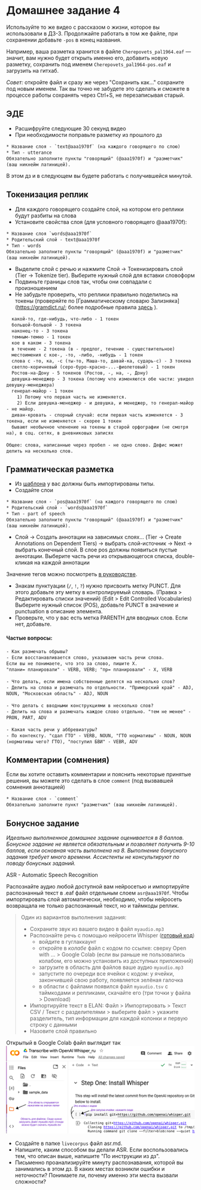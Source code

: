 # Домашнее задание 4

Используйте то же видео с рассказом о жизни, которое вы использовали в ДЗ-3. Продолжайте работать в том же файле, при сохранении добавьте `-pos` в конец названия.

Например, ваша разметка хранится в файле `Cherepovets_pal1964.eaf` — значит, вам нужно будет открыть именно его, добавить новую разметку, сохранить под именем `Cherepovets_pal1964-pos.eaf` и загрузить на гитхаб.

*Совет:* откройте файл и сразу же через "Сохранить как..." сохраните под новым именем. Так вы точно не забудете это сделать и сможете в процессе работы сохранять через Ctrl+S, не перезаписывая старый.

## ЭДЕ

- Расшифруйте следующие 30 секунд видео
- При необходимости поправьте разметку из прошлого дз
``` 
* Название слоя - `text@aaa1970f` (на каждого говорящего по слою)
* Тип - utterance  
Обязательно заполните пункты "говорящий" (@aaa1970f) и "разметчик" (ваш никнейм латиницей).
```
В этом дз и в следующем вы будете работать с получившейся минутой.

## Токенизация реплик
- Для каждого говорящего создайте слой, на котором его реплики будут разбиты на слова
- Установите свойства слоя (для условного говорящего @aaa1970f):
``` 
* Название слоя `words@aaa1970f`  
* Родительский слой - text@aaa1970f  
* Тип - words  
Обязательно заполните пункты "говорящий" (@aaa1970f) и "разметчик" (ваш никнейм латиницей).
```
- Выделите слой с речью и нажмите Слой -> Токенизировать слой (Tier -> Tokenize tier). Выберите нужный слой для вставки словоформ
- Подвиньте границы слов так, чтобы они совпадали с произношением
- Не забудьте проверить, что реплики правильно поделились на токены (проверяйте по [Грамматическому словарю Зализняка](https://gramdict.ru/; более подробные правила [здесь](https://github.com/olesar/ruUD/blob/master/tokenization_ru.md) ).

```
  какой-то, где-нибудь, что-либо - 1 токен
  большой-большой - 3 токена
  наконец-то - 3 токена
  темным-темно - 1 токен
  кое в каком - 3 токена
  в течение - 2 токена (в - предлог, течение - существительное)
  местоимения с кое-, -то, -либо, -нибудь - 1 токен
  слова с -то, ка, -с (ты-то, Маша-то, давай-ка, сударь-с) - 3 токена
  светло-коричневый (серо-буро-красно-...-фиолетовый) - 1 токен
  Ростов-на-Дону - 5 токенов (Ростов, -, на, -, Дону)
  девушка-менеджер - 3 токена (потому что изменяются обе части: увидел девушку-менеджера)
  генерал-майор - 1 токен
    1) Потому что первая часть не изменяется.
    2) Если девушка-менеджер - и девушка, и менеджер, то генерал-майор - не майор.
  диван-кровать - спорный случай: если первая часть изменяется - 3 токена, если не изменяется - скорее 1 токен
  бывают необычное членение на токены в старой орфографии (не смотря на), в соц. сетях, в дневниковых записях

Общее: слова, написанные через пробел - не одно слово. Дефис может делить на несколько слов.

```

## Грамматическая разметка
- Из [шаблона](https://github.com/olesar/lingdata/blob/gh-pages/data/elan_livecorpus_template.eaf) у вас должны быть импортированы типы.
- Создайте слои
``` 
* Название слоя - `pos@aaa1970f` (на каждого говорящего по слою)
* Родительский слой - `words@aaa1970f`
* Тип - part of speech  
Обязательно заполните пункты "говорящий" (@aaa1970f) и "разметчик" (ваш никнейм латиницей).
```
- Слой -> Создать аннотации на зависимых слоях… (Tier -> Create Annotations on Dependent Tiers) -> выбрать слой-источник -> Next -> выбрать конечный слой. В слое pos должны появиться пустые аннотации. Выберите часть речи из открывающегося списка, double-кликая на каждой аннотации

Значение тегов можно посмотреть [в руководстве](data/livecorpus-morpho.md).

- Знакам пунктуации (`/`, `!`, `?`) нужно присвоить метку PUNCT. Для этого добавьте эту метку в контролируемый словарь. (Правка > Редактировать списки значений) (Edit > Edit Controlled Vocabularies) Выберите нужный список (POS), добавьте PUNCT в значение и punctuation в описание элемента.
- Проверьте, что у вас есть метка PARENTH для вводных слов. Если нет, добавьте.

#### Частые вопросы:
```
- Как размечать обрывы?
- Если восстанавливается слово, указываем часть речи слова.
Если вы не понимаете, что это за слово, пишите X.
"плани= планировали" - VERB, VERB; "пр= планировали" - X, VERB

- Что делать, если имена собственные делятся на несколько слов?
- Делить на слова и размечать по отдельности. "Приморский край" - ADJ, NOUN, "Московская область" - ADJ, NOUN

- Что делать с вводными конструкциями в несколько слов?
- Делить на слова и размечать каждое слово отдельно. "тем не менее" - PRON, PART, ADV

- Какая часть речи у аббревиатуры?
- По контексту. "сдал ГТО" - VERB, NOUN, "ГТО нормативы" - NOUN, NOUN (нормативы чего? ГТО), "поступил БВИ" - VEBR, ADV
```
## Комментарии (сомнения)

Если вы хотите оставить комментарии и пояснить некоторые принятые решения, вы можете это сделать в слое `comment` (под вызвавшей сомнения аннотацией)
``` 
* Название слоя - `comment`
Обязательно заполните пункт "разметчик" (ваш никнейм латиницей).
```

## Бонусное задание
*Идеально выполненное домашнее задание оценивается в 8 баллов. Бонусное задание не является обязательным и позволяет получить 9-10 баллов, если основная часть выполнена на 8. Выполнение бонусного задания требует много времени. Ассистенты не консультируют по поводу бонусных заданий.*

ASR - Automatic Speech Recognition

Распознайте аудио любой доступной вам нейросетью и импортируйте распознанный текст в .eaf файл отдельным слоем `asr@aaa1970f`. Чтобы импортировать слой автоматически, необходимо, чтобы нейросеть возвращала не только распознанный текст, но и таймкоды реплик.

> Один из вариантов выполнения задания:
> - Сохраните звук из вашего видео в файл `myaudio.mp3`
> - Распознайте речь с помощью нейросети Whisper ([готовый код](https://colab.research.google.com/drive/1DtZM_BE6Z2tdeQB8lgmhNSL5dLjk4w8b?usp=sharing))
>   - войдите в гуглаккаунт
>   - откройте в *колабе* файл с кодом по ссылке: сверху Open with ... > Google Colab (если вы раньше не пользовались колабом, его можно установить из доступных приложений)
>   - загрузите в область для файлов ваше аудио `myaudio.mp3`
>   - запустите по очереди все ячейки с кодом: у ячейки, закончившей свою работу, появляется зелёная галочка
>   - в области с файлами появился файл `myaudio.tsv` с таймкодами и репликами, скачайте его (три точки у файла > Download)
> - Импортируйте текст в ELAN: Файл > Импортировать > Текст CSV / Текст с разделителями > выберите файл > укажите разделитель, тип информации для каждой колонки и первую строку с данными
> - Назовите слой правильно

Открытый в Google Colab файл выглядит так
![](fig/whisper.png "колаб")

- Создайте в папке `livecorpus` файл asr.md.
- Напишите, каким способом вы делали ASR. Если воспользовались тем, что описан выше, напишите "По инструкции из дз".
- Письменно проанализируйте минуту распознавания, которой вы занимались в этом дз. В каких местах возникли ошибки и неточности? Понимаете ли, почему именно эти места вызвали сложности?
